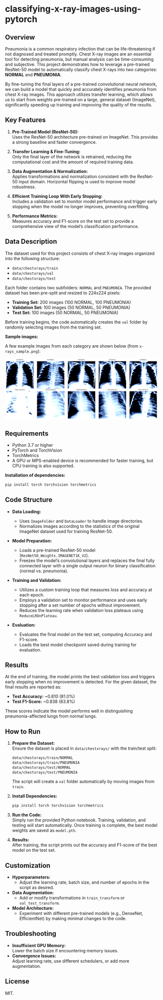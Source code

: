 # classifying-x-ray-images-using-pytorch

## Overview

Pneumonia is a common respiratory infection that can be life-threatening if not diagnosed and treated promptly. Chest X-ray images are an essential tool for detecting pneumonia, but manual analysis can be time-consuming and subjective. This project demonstrates how to leverage a pre-trained ResNet-50 model to automatically classify chest X-rays into two categories: **NORMAL** and **PNEUMONIA**.

By fine-tuning the final layers of a pre-trained convolutional neural network, we can build a model that quickly and accurately identifies pneumonia from chest X-ray images. This approach utilizes transfer learning, which allows us to start from weights pre-trained on a large, general dataset (ImageNet), significantly speeding up training and improving the quality of the results.

## Key Features

1. **Pre-Trained Model (ResNet-50):**  
   Uses the ResNet-50 architecture pre-trained on ImageNet. This provides a strong baseline and faster convergence.

2. **Transfer Learning & Fine-Tuning:**  
   Only the final layer of the network is retrained, reducing the computational cost and the amount of required training data.

3. **Data Augmentation & Normalization:**  
   Applies transformations and normalization consistent with the ResNet-50 input domain. Horizontal flipping is used to improve model robustness.

4. **Efficient Training Loop With Early Stopping:**  
   Includes a validation set to monitor model performance and trigger early stopping when the model no longer improves, preventing overfitting.

5. **Performance Metrics:**  
   Measures accuracy and F1-score on the test set to provide a comprehensive view of the model’s classification performance.

## Data Description

The dataset used for this project consists of chest X-ray images organized into the following structure:

- `data/chestxrays/train`  
- `data/chestxrays/val`  
- `data/chestxrays/test`

Each folder contains two subfolders: `NORMAL` and `PNEUMONIA`. The provided dataset has been pre-split and resized to 224x224 pixels:

- **Training Set:** 200 images (100 NORMAL, 100 PNEUMONIA)
- **Validation Set:** 100 images (50 NORMAL, 50 PNEUMONIA)
- **Test Set:** 100 images (50 NORMAL, 50 PNEUMONIA)

Before training begins, the code automatically creates the `val` folder by randomly selecting images from the training set.

**Sample images:**

A few example images from each category are shown below (from `x-rays_sample.png`):

![Sample of X-ray Images](x-rays_sample.png)

## Requirements

- Python 3.7 or higher
- PyTorch and TorchVision  
- TorchMetrics  
- A GPU or MPS-enabled device is recommended for faster training, but CPU training is also supported.

**Installation of dependencies:**

```bash
pip install torch torchvision torchmetrics
```

## Code Structure

- **Data Loading:**  
  - Uses `ImageFolder` and `DataLoader` to handle image directories.  
  - Normalizes images according to the statistics of the original ImageNet dataset used for training ResNet-50.

- **Model Preparation:**  
  - Loads a pre-trained ResNet-50 model (`ResNet50_Weights.IMAGENET1K_V2`).  
  - Freezes the model’s convolutional layers and replaces the final fully connected layer with a single output neuron for binary classification (normal vs. pneumonia).

- **Training and Validation:**  
  - Utilizes a custom training loop that measures loss and accuracy at each epoch.  
  - Employs a validation set to monitor performance and uses early stopping after a set number of epochs without improvement.  
  - Reduces the learning rate when validation loss plateaus using `ReduceLROnPlateau`.

- **Evaluation:**  
  - Evaluates the final model on the test set, computing Accuracy and F1-score.  
  - Loads the best model checkpoint saved during training for evaluation.

## Results

At the end of training, the model prints the best validation loss and triggers early stopping when no improvement is detected. For the given dataset, the final results are reported as:

- **Test Accuracy:** ~0.810 (81.0%)
- **Test F1-Score:** ~0.838 (83.8%)

These scores indicate the model performs well in distinguishing pneumonia-affected lungs from normal lungs.

## How to Run

1. **Prepare the Dataset:**  
   Ensure the dataset is placed in `data/chestxrays/` with the train/test split:
   ```
   data/chestxrays/train/NORMAL
   data/chestxrays/train/PNEUMONIA
   data/chestxrays/test/NORMAL
   data/chestxrays/test/PNEUMONIA
   ```
   The script will create a `val` folder automatically by moving images from `train`.

2. **Install Dependencies:**  
   ```bash
   pip install torch torchvision torchmetrics
   ```

3. **Run the Code:**  
   Simply run the provided Python notebook. Training, validation, and testing will start automatically. Once training is complete, the best model weights are saved as `model.pth`.

4. **Results:**  
   After training, the script prints out the accuracy and F1-score of the best model on the test set.

## Customization

- **Hyperparameters:**  
  - Adjust the learning rate, batch size, and number of epochs in the script as desired.
- **Data Augmentation:**  
  - Add or modify transformations in `train_transform` or `val_test_transform`.
- **Model Architecture:**  
  - Experiment with different pre-trained models (e.g., DenseNet, EfficientNet) by making minimal changes to the code.

## Troubleshooting

- **Insufficient GPU Memory:**  
  Lower the batch size if encountering memory issues.
- **Convergence Issues:**  
  Adjust learning rate, use different schedulers, or add more augmentation.

## License

MIT.
